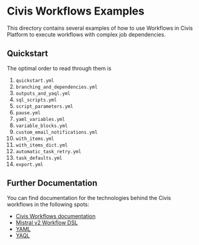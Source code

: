 # Civis Workflows Examples

This directory contains several examples of how to use Workflows in Civis Platform
to execute workflows with complex job dependencies.

## Quickstart

The optimal order to read through them is

1. `quickstart.yml`
2. `branching_and_dependencies.yml`
3. `outputs_and_yaql.yml`
4. `sql_scripts.yml`
5. `script_parameters.yml`
6. `pause.yml`
7. `yaml_variables.yml`
8. `variable_blocks.yml`
9. `custom_email_notifications.yml`
10. `with_items.yml`
11. `with_items_dict.yml`
12. `automatic_task_retry.yml`
13. `task_defaults.yml`
14. `export.yml`

## Further Documentation

You can find documentation for the technologies behind the Civis workflows in
the following spots:

- [Civis Workflows documentation](https://civis.zendesk.com/hc/en-us/articles/115004172983-Workflows-Basics)
- [Mistral v2 Workflow DSL](https://docs.openstack.org/mistral/train/user/wf_lang_v2.html)
- [YAML](https://docs.ansible.com/ansible/latest/reference_appendices/YAMLSyntax.html)
- [YAQL](https://yaql.readthedocs.io/en/latest/)
